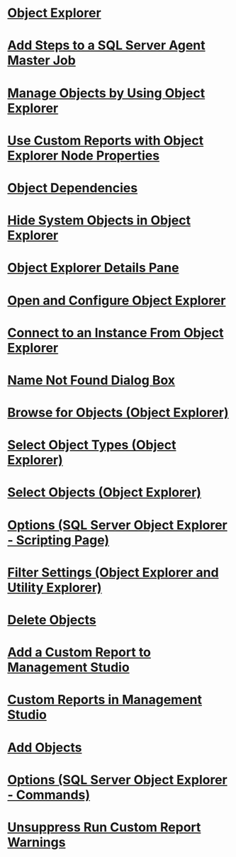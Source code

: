 # [Object Explorer](object-explorer.md)
# [Add Steps to a SQL Server Agent Master Job](add-steps-to-a-sql-server-agent-master-job.md)
# [Manage Objects by Using Object Explorer](manage-objects-by-using-object-explorer.md)
# [Use Custom Reports with Object Explorer Node Properties](use-custom-reports-with-object-explorer-node-properties.md)
# [Object Dependencies](object-dependencies.md)
# [Hide System Objects in Object Explorer](hide-system-objects-in-object-explorer.md)
# [Object Explorer Details Pane](object-explorer-details-pane.md)
# [Open and Configure Object Explorer](open-and-configure-object-explorer.md)
# [Connect to an Instance From Object Explorer](connect-to-an-instance-from-object-explorer.md)
# [Name Not Found Dialog Box](name-not-found-dialog-box.md)
# [Browse for Objects (Object Explorer)](browse-for-objects-object-explorer.md)
# [Select Object Types (Object Explorer)](select-object-types-object-explorer.md)
# [Select Objects (Object Explorer)](select-objects-object-explorer.md)
# [Options (SQL Server Object Explorer - Scripting Page)](options-sql-server-object-explorer-scripting-page.md)
# [Filter Settings (Object Explorer and Utility Explorer)](filter-settings-object-explorer-and-utility-explorer.md)
# [Delete Objects](delete-objects.md)
# [Add a Custom Report to Management Studio](add-a-custom-report-to-management-studio.md)
# [Custom Reports in Management Studio](custom-reports-in-management-studio.md)
# [Add Objects](add-objects.md)
# [Options (SQL Server Object Explorer - Commands)](options-sql-server-object-explorer-commands.md)
# [Unsuppress Run Custom Report Warnings](unsuppress-run-custom-report-warnings.md)
